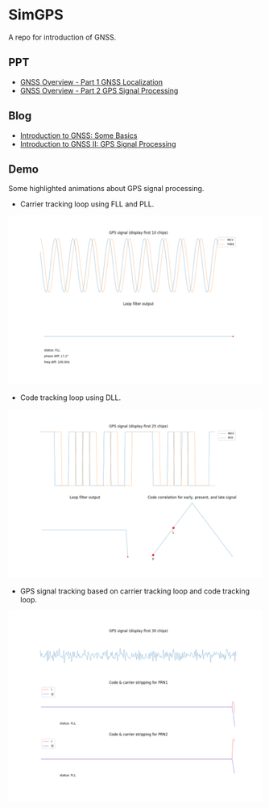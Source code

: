 # SimGPS
A repo for introduction of GNSS.



## PPT

- [GNSS Overview - Part 1 GNSS Localization](https://github.com/PenroseWang/SimGPS/blob/master/ppt/GNSS%20Overview%20-%20Part%201%20GNSS%20Localization.pdf)
- [GNSS Overview - Part 2 GPS Signal Processing](https://github.com/PenroseWang/SimGPS/blob/master/ppt/GNSS%20Overview%20-%20Part%202%20GPS%20Signal%20Processing.pdf)



## Blog

* [Introduction to GNSS: Some Basics](https://medium.com/@penrosewang/introduction-to-gnss-some-basics-2dc8cb716589)
* [Introduction to GNSS II: GPS Signal Processing](https://medium.com/@penrosewang/introduction-to-gnss-ii-gps-signal-processing-dd9eae0bdade)



## Demo

Some highlighted animations about GPS signal processing.

* Carrier tracking loop using FLL and PLL.

<img src="code/tracking/vis/carrier_loop_ani4.gif"/>

* Code tracking loop using DLL.

<img src="code/tracking/vis/code_loop_ani.gif"/>

* GPS signal tracking based on carrier tracking loop and code tracking loop.

<img src="code/tracking/vis/tracking_loop_ani.gif"/>
